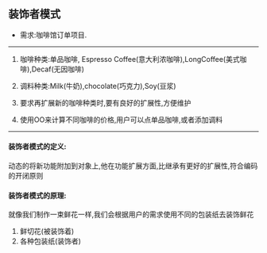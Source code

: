 ## 装饰者模式

-  需求:咖啡馆订单项目.
----
1. 咖啡种类:单品咖啡, Espresso Coffee(意大利浓咖啡),LongCoffee(美式咖啡),Decaf(无因咖啡)

2. 调料种类:Milk(牛奶),chocolate(巧克力),Soy(豆浆)

3.  要求再扩展新的咖啡种类时,要有良好的扩展性,方便维护

4.  使用OO来计算不同咖啡的价格,用户可以点单品咖啡,或者添加调料
---
#### 装饰者模式的定义:

动态的将新功能附加到对象上,他在功能扩展方面,比继承有更好的扩展性,符合编码的开闭原则


#### 装饰者模式的原理:

就像我们制作一束鲜花一样,我们会根据用户的需求使用不同的包装纸去装饰鲜花
1. 鲜切花(被装饰着)
2. 各种包装纸(装饰者)
 
